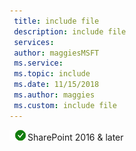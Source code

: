 ```yaml
---
 title: include file
 description: include file
 services: 
 author: maggiesMSFT
 ms.service: 
 ms.topic: include
 ms.date: 11/15/2018
 ms.author: maggies
 ms.custom: include file
---
```

 ![yes](media/yes.png)SharePoint 2016 & later